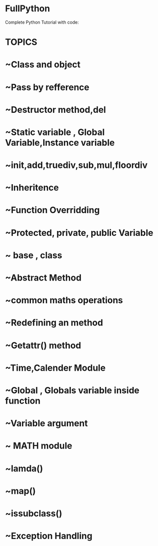 # FullPython

Complete Python Tutorial with code:
# TOPICS
# ~Class and object
# ~Pass by refference
# ~Destructor method,__del__
# ~Static variable , Global Variable,Instance variable
# ~__init__,__add__,__truediv__,__sub__,__mul__,__floordiv__
# ~Inheritence
# ~Function Overridding
# ~Protected, private, public Variable
# ~ __base__ , __class__
# ~Abstract Method
# ~common maths operations
# ~Redefining an method
# ~Getattr() method
# ~Time,Calender Module
# ~Global , Globals variable inside function
# ~Variable argument
# ~ MATH module
# ~lamda()
# ~map()
# ~issubclass()
# ~Exception Handling
